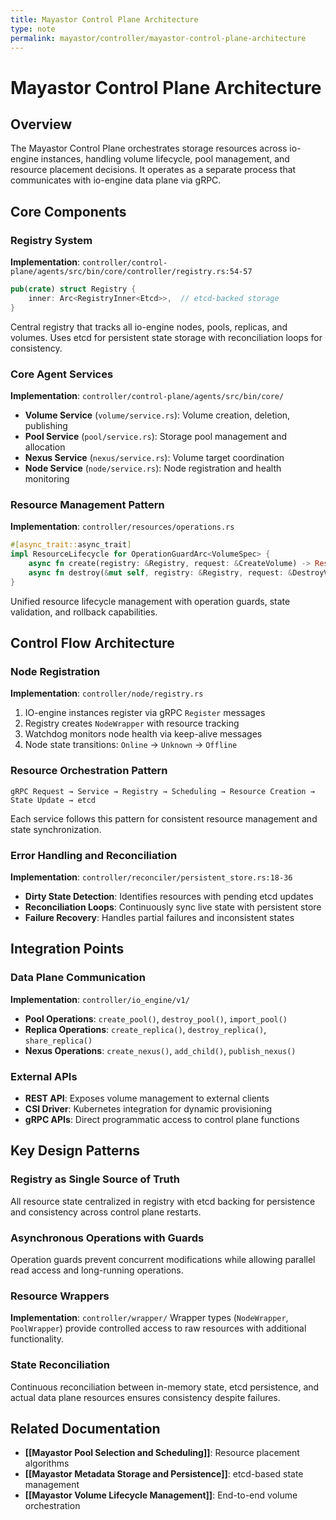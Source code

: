 ```yaml
---
title: Mayastor Control Plane Architecture
type: note
permalink: mayastor/controller/mayastor-control-plane-architecture
---
```


# Mayastor Control Plane Architecture

## Overview
The Mayastor Control Plane orchestrates storage resources across io-engine instances, handling volume lifecycle, pool management, and resource placement decisions. It operates as a separate process that communicates with io-engine data plane via gRPC.

## Core Components

### Registry System
**Implementation**: `controller/control-plane/agents/src/bin/core/controller/registry.rs:54-57`
```rust
pub(crate) struct Registry {
    inner: Arc<RegistryInner<Etcd>>,  // etcd-backed storage
}
```
Central registry that tracks all io-engine nodes, pools, replicas, and volumes. Uses etcd for persistent state storage with reconciliation loops for consistency.

### Core Agent Services
**Implementation**: `controller/control-plane/agents/src/bin/core/`

- **Volume Service** (`volume/service.rs`): Volume creation, deletion, publishing
- **Pool Service** (`pool/service.rs`): Storage pool management and allocation
- **Nexus Service** (`nexus/service.rs`): Volume target coordination
- **Node Service** (`node/service.rs`): Node registration and health monitoring

### Resource Management Pattern
**Implementation**: `controller/resources/operations.rs`
```rust
#[async_trait::async_trait]
impl ResourceLifecycle for OperationGuardArc<VolumeSpec> {
    async fn create(registry: &Registry, request: &CreateVolume) -> Result<VolumeSpec, SvcError>
    async fn destroy(&mut self, registry: &Registry, request: &DestroyVolume) -> Result<(), SvcError>
}
```
Unified resource lifecycle management with operation guards, state validation, and rollback capabilities.

## Control Flow Architecture

### Node Registration
**Implementation**: `controller/node/registry.rs`
1. IO-engine instances register via gRPC `Register` messages
2. Registry creates `NodeWrapper` with resource tracking
3. Watchdog monitors node health via keep-alive messages
4. Node state transitions: `Online` → `Unknown` → `Offline`

### Resource Orchestration Pattern
```
gRPC Request → Service → Registry → Scheduling → Resource Creation → State Update → etcd
```

Each service follows this pattern for consistent resource management and state synchronization.

### Error Handling and Reconciliation
**Implementation**: `controller/reconciler/persistent_store.rs:18-36`
- **Dirty State Detection**: Identifies resources with pending etcd updates
- **Reconciliation Loops**: Continuously sync live state with persistent store
- **Failure Recovery**: Handles partial failures and inconsistent states

## Integration Points

### Data Plane Communication
**Implementation**: `controller/io_engine/v1/`
- **Pool Operations**: `create_pool()`, `destroy_pool()`, `import_pool()`
- **Replica Operations**: `create_replica()`, `destroy_replica()`, `share_replica()`
- **Nexus Operations**: `create_nexus()`, `add_child()`, `publish_nexus()`

### External APIs
- **REST API**: Exposes volume management to external clients
- **CSI Driver**: Kubernetes integration for dynamic provisioning
- **gRPC APIs**: Direct programmatic access to control plane functions

## Key Design Patterns

### Registry as Single Source of Truth
All resource state centralized in registry with etcd backing for persistence and consistency across control plane restarts.

### Asynchronous Operations with Guards
Operation guards prevent concurrent modifications while allowing parallel read access and long-running operations.

### Resource Wrappers
**Implementation**: `controller/wrapper/`
Wrapper types (`NodeWrapper`, `PoolWrapper`) provide controlled access to raw resources with additional functionality.

### State Reconciliation
Continuous reconciliation between in-memory state, etcd persistence, and actual data plane resources ensures consistency despite failures.

## Related Documentation
- **[[Mayastor Pool Selection and Scheduling]]**: Resource placement algorithms
- **[[Mayastor Metadata Storage and Persistence]]**: etcd-based state management  
- **[[Mayastor Volume Lifecycle Management]]**: End-to-end volume orchestration